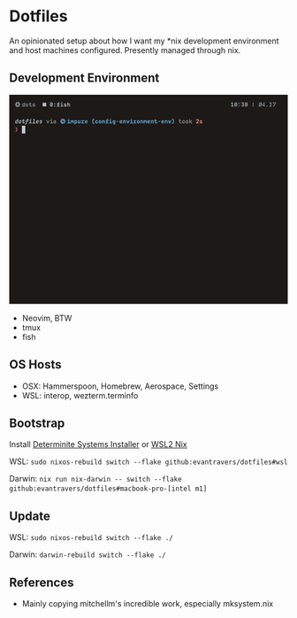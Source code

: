 # Dotfiles

An opinionated setup about how I want my *nix development environment and host machines configured. Presently managed through nix.

## Development Environment

![](.github/images/terminal.png)

- Neovim, BTW
- tmux
- fish

## OS Hosts
- OSX: Hammerspoon, Homebrew, Aerospace, Settings
- WSL: interop, wezterm.terminfo

## Bootstrap

Install [Determinite Systems Installer](https://github.com/DeterminateSystems/nix-installer) or [WSL2 Nix](https://github.com/nix-community/NixOS-WSL)

WSL:
`sudo nixos-rebuild switch --flake github:evantravers/dotfiles#wsl`

Darwin:
`nix run nix-darwin -- switch --flake github:evantravers/dotfiles#macbook-pro-[intel m1]`

## Update
WSL:
`sudo nixos-rebuild switch --flake ./`

Darwin:
`darwin-rebuild switch --flake ./`

## References
- Mainly copying mitchellm's incredible work, especially mksystem.nix
